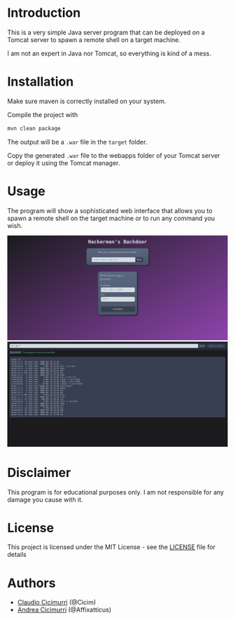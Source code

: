 # Introduction

This is a very simple Java server program that can be deployed on a Tomcat server to spawn a remote shell on a target machine.

I am not an expert in Java nor Tomcat, so everything is kind of a mess.


# Installation
Make sure maven is correctly installed on your system.

Compile the project with
```bash
mvn clean package
```

The output will be a `.war` file in the `target` folder.

Copy the generated `.war` file to the webapps folder of your Tomcat server or deploy it using the Tomcat manager.

# Usage
The program will show a sophisticated web interface that allows you to spawn a remote shell on the target machine or to run any command you wish.

![1st Screenshot](images/screenshot.png)
![2nd Screenshot](images/screenshot2.png)

# Disclaimer
This program is for educational purposes only. I am not responsible for any damage you cause with it.

# License
This project is licensed under the MIT License - see the [LICENSE](LICENSE) file for details

# Authors
* [Claudio Cicimurri](https://github.com/Cicim) (@Cicim)
* [Andrea Cicimurri](https://github.com/Affixatticus) (@Affixatticus)
